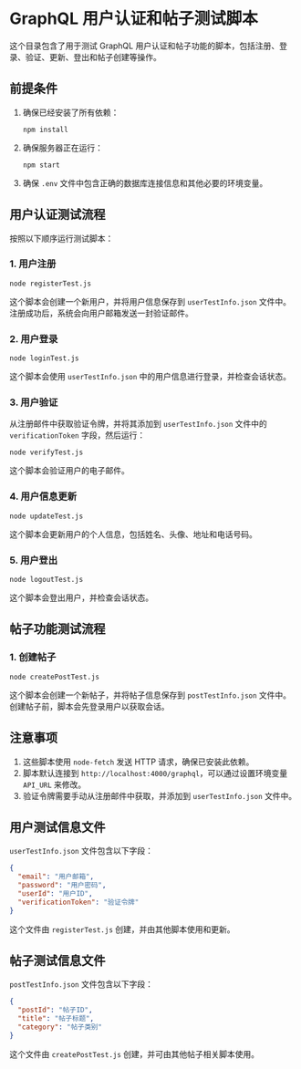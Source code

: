 # GraphQL 用户认证和帖子测试脚本

这个目录包含了用于测试 GraphQL 用户认证和帖子功能的脚本，包括注册、登录、验证、更新、登出和帖子创建等操作。

## 前提条件

1. 确保已经安装了所有依赖：
   ```
   npm install
   ```

2. 确保服务器正在运行：
   ```
   npm start
   ```

3. 确保 `.env` 文件中包含正确的数据库连接信息和其他必要的环境变量。

## 用户认证测试流程

按照以下顺序运行测试脚本：

### 1. 用户注册

```
node registerTest.js
```

这个脚本会创建一个新用户，并将用户信息保存到 `userTestInfo.json` 文件中。注册成功后，系统会向用户邮箱发送一封验证邮件。

### 2. 用户登录

```
node loginTest.js
```

这个脚本会使用 `userTestInfo.json` 中的用户信息进行登录，并检查会话状态。

### 3. 用户验证

从注册邮件中获取验证令牌，并将其添加到 `userTestInfo.json` 文件中的 `verificationToken` 字段，然后运行：

```
node verifyTest.js
```

这个脚本会验证用户的电子邮件。

### 4. 用户信息更新

```
node updateTest.js
```

这个脚本会更新用户的个人信息，包括姓名、头像、地址和电话号码。

### 5. 用户登出

```
node logoutTest.js
```

这个脚本会登出用户，并检查会话状态。

## 帖子功能测试流程

### 1. 创建帖子

```
node createPostTest.js
```

这个脚本会创建一个新帖子，并将帖子信息保存到 `postTestInfo.json` 文件中。创建帖子前，脚本会先登录用户以获取会话。

## 注意事项

1. 这些脚本使用 `node-fetch` 发送 HTTP 请求，确保已安装此依赖。
2. 脚本默认连接到 `http://localhost:4000/graphql`，可以通过设置环境变量 `API_URL` 来修改。
3. 验证令牌需要手动从注册邮件中获取，并添加到 `userTestInfo.json` 文件中。

## 用户测试信息文件

`userTestInfo.json` 文件包含以下字段：

```json
{
  "email": "用户邮箱",
  "password": "用户密码",
  "userId": "用户ID",
  "verificationToken": "验证令牌"
}
```

这个文件由 `registerTest.js` 创建，并由其他脚本使用和更新。

## 帖子测试信息文件

`postTestInfo.json` 文件包含以下字段：

```json
{
  "postId": "帖子ID",
  "title": "帖子标题",
  "category": "帖子类别"
}
```

这个文件由 `createPostTest.js` 创建，并可由其他帖子相关脚本使用。 